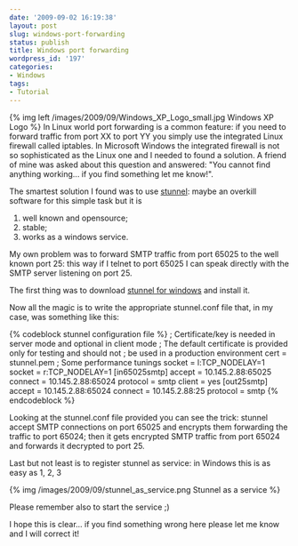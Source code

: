 ```yaml
---
date: '2009-09-02 16:19:38'
layout: post
slug: windows-port-forwarding
status: publish
title: Windows port forwarding
wordpress_id: '197'
categories:
- Windows
tags:
- Tutorial
---
```


{% img left /images/2009/09/Windows_XP_Logo_small.jpg Windows XP Logo %} In Linux world port forwarding is a common feature: if you need to forward traffic from port XX to port YY you simply use the integrated Linux firewall called iptables. In Microsoft Windows the integrated firewall is not so sophisticated as the Linux one and I needed to found a solution. A friend of mine was asked about this question and answered: "You cannot find anything working... if you find something let me know!".

The smartest solution I found was to use [stunnel](http://www.stunnel.org/): maybe an overkill software for this simple task but it is
1. well known and opensource;
2. stable;
3. works as a windows service.

My own problem was to forward SMTP traffic from port 65025 to the well known port 25: this way if I telnet to port 65025 I can speak directly with the SMTP server listening on port 25.

The first thing was to download [stunnel for windows](http://www.stunnel.org/download/stunnel/win32/stunnel-4.27-installer.exe) and install it.

Now all the magic is to write the appropriate stunnel.conf file that, in my case, was something like this:

{% codeblock stunnel configuration file %}
; Certificate/key is needed in server mode and optional in client mode
; The default certificate is provided only for testing and should not
; be used in a production environment
cert = stunnel.pem
; Some performance tunings
socket = l:TCP_NODELAY=1
socket = r:TCP_NODELAY=1
[in65025smtp]
accept = 10.145.2.88:65025
connect = 10.145.2.88:65024
protocol = smtp
client = yes
[out25smtp]
accept = 10.145.2.88:65024
connect = 10.145.2.88:25
protocol = smtp
{% endcodeblock %}

Looking at the stunnel.conf file provided you can see the trick: stunnel accept SMTP connections on port 65025 and encrypts them forwarding the traffic to port 65024; then it gets encrypted SMTP traffic from port 65024 and forwards it decrypted to port 25.

Last but not least is to register stunnel as service: in Windows this is as easy as 1, 2, 3

{% img /images/2009/09/stunnel_as_service.png Stunnel as a service %}

Please remember also to start the service ;)

I hope this is clear... if you find something wrong here please let me know and I will correct it!

